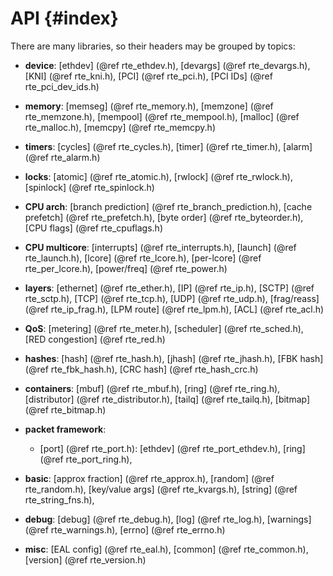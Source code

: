 API {#index}
===

<!--
  BSD LICENSE

  Copyright 2013 6WIND S.A.

  Redistribution and use in source and binary forms, with or without
  modification, are permitted provided that the following conditions
  are met:

    * Redistributions of source code must retain the above copyright
      notice, this list of conditions and the following disclaimer.
    * Redistributions in binary form must reproduce the above copyright
      notice, this list of conditions and the following disclaimer in
      the documentation and/or other materials provided with the
      distribution.
    * Neither the name of 6WIND S.A. nor the names of its
      contributors may be used to endorse or promote products derived
      from this software without specific prior written permission.

  THIS SOFTWARE IS PROVIDED BY THE COPYRIGHT HOLDERS AND CONTRIBUTORS
  "AS IS" AND ANY EXPRESS OR IMPLIED WARRANTIES, INCLUDING, BUT NOT
  LIMITED TO, THE IMPLIED WARRANTIES OF MERCHANTABILITY AND FITNESS FOR
  A PARTICULAR PURPOSE ARE DISCLAIMED. IN NO EVENT SHALL THE COPYRIGHT
  OWNER OR CONTRIBUTORS BE LIABLE FOR ANY DIRECT, INDIRECT, INCIDENTAL,
  SPECIAL, EXEMPLARY, OR CONSEQUENTIAL DAMAGES (INCLUDING, BUT NOT
  LIMITED TO, PROCUREMENT OF SUBSTITUTE GOODS OR SERVICES; LOSS OF USE,
  DATA, OR PROFITS; OR BUSINESS INTERRUPTION) HOWEVER CAUSED AND ON ANY
  THEORY OF LIABILITY, WHETHER IN CONTRACT, STRICT LIABILITY, OR TORT
  (INCLUDING NEGLIGENCE OR OTHERWISE) ARISING IN ANY WAY OUT OF THE USE
  OF THIS SOFTWARE, EVEN IF ADVISED OF THE POSSIBILITY OF SUCH DAMAGE.
-->

There are many libraries, so their headers may be grouped by topics:

- **device**:
  [ethdev]             (@ref rte_ethdev.h),
  [devargs]            (@ref rte_devargs.h),
  [KNI]                (@ref rte_kni.h),
  [PCI]                (@ref rte_pci.h),
  [PCI IDs]            (@ref rte_pci_dev_ids.h)

- **memory**:
  [memseg]             (@ref rte_memory.h),
  [memzone]            (@ref rte_memzone.h),
  [mempool]            (@ref rte_mempool.h),
  [malloc]             (@ref rte_malloc.h),
  [memcpy]             (@ref rte_memcpy.h)

- **timers**:
  [cycles]             (@ref rte_cycles.h),
  [timer]              (@ref rte_timer.h),
  [alarm]              (@ref rte_alarm.h)

- **locks**:
  [atomic]             (@ref rte_atomic.h),
  [rwlock]             (@ref rte_rwlock.h),
  [spinlock]           (@ref rte_spinlock.h)

- **CPU arch**:
  [branch prediction]  (@ref rte_branch_prediction.h),
  [cache prefetch]     (@ref rte_prefetch.h),
  [byte order]         (@ref rte_byteorder.h),
  [CPU flags]          (@ref rte_cpuflags.h)

- **CPU multicore**:
  [interrupts]         (@ref rte_interrupts.h),
  [launch]             (@ref rte_launch.h),
  [lcore]              (@ref rte_lcore.h),
  [per-lcore]          (@ref rte_per_lcore.h),
  [power/freq]         (@ref rte_power.h)

- **layers**:
  [ethernet]           (@ref rte_ether.h),
  [IP]                 (@ref rte_ip.h),
  [SCTP]               (@ref rte_sctp.h),
  [TCP]                (@ref rte_tcp.h),
  [UDP]                (@ref rte_udp.h),
  [frag/reass]         (@ref rte_ip_frag.h),
  [LPM route]          (@ref rte_lpm.h),
  [ACL]                (@ref rte_acl.h)

- **QoS**:
  [metering]           (@ref rte_meter.h),
  [scheduler]          (@ref rte_sched.h),
  [RED congestion]     (@ref rte_red.h)

- **hashes**:
  [hash]               (@ref rte_hash.h),
  [jhash]              (@ref rte_jhash.h),
  [FBK hash]           (@ref rte_fbk_hash.h),
  [CRC hash]           (@ref rte_hash_crc.h)

- **containers**:
  [mbuf]               (@ref rte_mbuf.h),
  [ring]               (@ref rte_ring.h),
  [distributor]        (@ref rte_distributor.h),
  [tailq]              (@ref rte_tailq.h),
  [bitmap]             (@ref rte_bitmap.h)

- **packet framework**:
  * [port]             (@ref rte_port.h):
    [ethdev]           (@ref rte_port_ethdev.h),
    [ring]             (@ref rte_port_ring.h),

- **basic**:
  [approx fraction]    (@ref rte_approx.h),
  [random]             (@ref rte_random.h),
  [key/value args]     (@ref rte_kvargs.h),
  [string]             (@ref rte_string_fns.h),

- **debug**:
  [debug]              (@ref rte_debug.h),
  [log]                (@ref rte_log.h),
  [warnings]           (@ref rte_warnings.h),
  [errno]              (@ref rte_errno.h)

- **misc**:
  [EAL config]         (@ref rte_eal.h),
  [common]             (@ref rte_common.h),
  [version]            (@ref rte_version.h)
